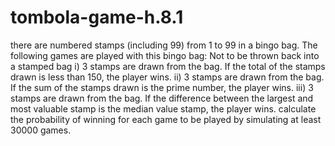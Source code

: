 # tombola-game-h.8.1
 there are numbered stamps (including 99) from 1 to 99 in a bingo bag. The following games are played with this bingo bag: Not to be thrown back into a stamped bag i) 3 stamps are drawn from the bag. If the total of the stamps drawn is less than 150, the player wins. ii) 3 stamps are drawn from the bag. If the sum of the stamps drawn is the prime number, the player wins. iii) 3 stamps are drawn from the bag. If the difference between the largest and most valuable stamp is the median value stamp, the player wins.  calculate the probability of winning for each game to be played by simulating at least 30000 games.
